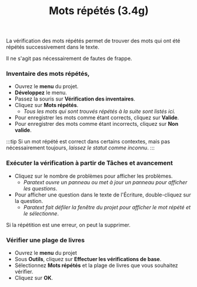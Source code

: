 ﻿---
title: Mots répétés (3.4g)
---
La vérification des mots répétés permet de trouver des mots qui ont été répétés successivement dans le texte.

Il ne s'agit pas nécessairement de fautes de frappe.

### Inventaire des mots répétés,

-   Ouvrez le **menu** du projet.
-   **Développez** le menu.
-   Passez la souris sur **Vérification des inventaires**.
-   Cliquez sur **Mots répétés**.
    -  *Tous les mots qui sont trouvés    répétés à la suite sont listés ici.*
-   Pour enregistrer les mots comme étant corrects, cliquez sur **Valide**.
-   Pour enregistrer des mots comme étant incorrects, cliquez sur **Non valide**.

:::tip
Si un mot répété est correct dans certains contextes, mais pas nécessairement toujours, *laissez le statut comme inconnu*.
:::

### Exécuter la vérification à partir de Tâches et avancement

-   Cliquez sur le nombre de problèmes pour afficher les problèmes.
    -  *Paratext ouvre un panneau ou met à jour un panneau pour afficher les questions*.
-   Pour afficher une question dans le texte de l'Écriture, double-cliquez sur la question.
    -  *Paratext fait défiler la fenêtre du projet pour afficher le mot répété et le sélectionne*.

Si la répétition est une erreur, on peut la supprimer.

### Vérifier une plage de livres

-   Ouvrez le **menu** du projet
-   Sous **Outils**, cliquez sur **Effectuer les vérifications de base**.
-   Sélectionnez **Mots répétés** et la plage de livres que vous souhaitez vérifier.
-   Cliquez sur **OK**.
